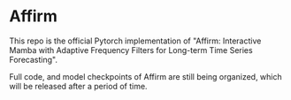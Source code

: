 # Affirm

This repo is the official Pytorch implementation of "Affirm: Interactive Mamba with Adaptive Frequency Filters for Long-term Time Series Forecasting". 

Full code, and model checkpoints of Affirm are still being organized, which will be released after a period of time.
